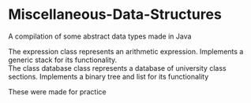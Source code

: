 # Miscellaneous-Data-Structures
A compilation of some abstract data types made in Java

The expression class represents an arithmetic expression. Implements a generic stack for its functionality.  
The class database class represents a database of university class sections. Implements a binary tree and list for its functionality 

These were made for practice
